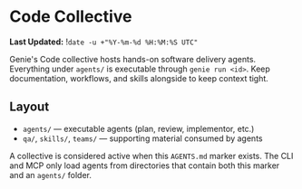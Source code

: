 # Code Collective
**Last Updated:** !`date -u +"%Y-%m-%d %H:%M:%S UTC"`

Genie's Code collective hosts hands-on software delivery agents. Everything under `agents/` is executable through `genie run <id>`. Keep documentation, workflows, and skills alongside to keep context tight.

## Layout

- `agents/` — executable agents (plan, review, implementor, etc.)
- `qa/`, `skills/`, `teams/` — supporting material consumed by agents

A collective is considered active when this `AGENTS.md` marker exists. The CLI and MCP only load agents from directories that contain both this marker and an `agents/` folder.
